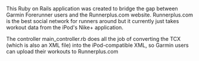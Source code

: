 This Ruby on Rails application was created to bridge the gap between Garmin Forerunner users and the Runnerplus.com website. Runnerplus.com is the best social network for runners around but it currently just takes workout data from the iPod's Nike+ application.

The controller main\_controller.rb does all the job of converting the TCX (which is also an XML file) into the iPod-compatible XML, so Garmin users can upload their workouts to Runnerplus.com